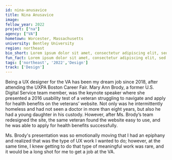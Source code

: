 ```yaml
---
id: nina-anusavice
title: Nina Anusavice
image: 
fellow_year: 2022
project: ["na"]
agency: ["VA"]
hometown: Worcester, Massachusetts
university: Bentley University
region: northeast
bio_short: Lorem ipsum dolor sit amet, consectetur adipiscing elit, sed do eiusmod tempor incididunt ut labore et dolore magna aliqua. Ut enim ad minim veniam, quis nostrud exercitation ullamco laboris nisi ut aliquip ex ea commodo consequat. 
fun_fact: Lorem ipsum dolor sit amet, consectetur adipiscing elit, sed do eiusmod tempor incididunt ut labore et dolore magna aliqua. Ut quis nostrud laboris. nisi ut aliquip ex ea commodo consequat.
tags: ['northeast', '2022','Design']
track: ['Design']
---
```


Being a UX designer for the VA has been my dream job since 2018, after attending the UXPA Boston Career Fair. Mary Ann Brody, a former U.S. Digital Service team member, was the keynote speaker where she presented a 2016 usability test of a veteran struggling to navigate and apply for health benefits on the veterans’ website.  Not only was he intermittently homeless and had not seen a doctor in more than eight years, but also he had a young daughter in his custody. However, after Ms. Brody’s team redesigned the site, the same veteran found the website easy to use, and he was able to apply for health benefits successfully. 

Ms. Brody's presentation was so emotionally moving that I had an epiphany and realized that was the type of UX work I wanted to do; however, at the same time, I knew getting to do that type of meaningful work was rare, and it would be a long shot for me to get a job at the VA. 